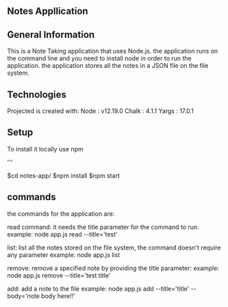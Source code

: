 ## Notes Appllication

## General Information
This is a Note Taking application that uses Node.js.
the application runs on the command line and you need to install node in order to run the application.
the application stores all the notes in a JSON file on the file system.

## Technologies
Projected is created with:
Node : v12.19.0
Chalk : 4.1.1
Yargs : 17.0.1

## Setup
To install it locally use npm

'''

$cd notes-app/
$npm install
$npm start


## commands
the commands for the application are:

read command: it needs the title parameter for the command to run.
example: node app.js read --title='test'

list: list all the notes stored on the file system, the command doesn't require any parameter
example: node app.js list

remove: remove a specified note by providing the title parameter:
example: node app.js remove --title='test title'

add: add a note to the file
example: node app.js add --title='title' --body='note body here!!'


